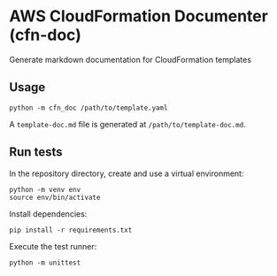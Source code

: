 # AWS CloudFormation Documenter (cfn-doc)

Generate markdown documentation for CloudFormation templates

## Usage

```shell
python -m cfn_doc /path/to/template.yaml
```

A `template-doc.md` file is generated at `/path/to/template-doc.md`.

## Run tests

In the repository directory, create and use a virtual environment:

```shell
python -m venv env
source env/bin/activate
```

Install dependencies:

```shell
pip install -r requirements.txt
```

Execute the test runner:

```shell
python -m unittest
```
